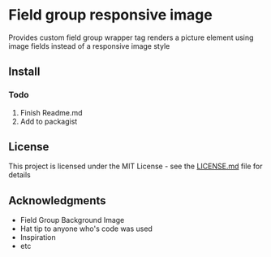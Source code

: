 # Field group responsive image

Provides custom field group wrapper tag renders a picture element using image fields instead of a responsive image style

## Install



### Todo

1. Finish Readme.md
2. Add to packagist

## License

This project is licensed under the MIT License - see the [LICENSE.md](LICENSE.md) file for details

## Acknowledgments

* Field Group Background Image
* Hat tip to anyone who's code was used
* Inspiration
* etc
